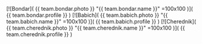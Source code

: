 [![Bondar]( {{ team.bondar.photo }} "{{ team.bondar.name }}" =100x100 )]( {{ team.bondar.profile }} )
[![Babich]( {{ team.babich.photo }} "{{ team.babich.name }}" =100x100 )]( {{ team.babich.profile }} )
[![Cherednik]( {{ team.cherednik.photo }} "{{ team.cherednik.name }}" =100x100 )]( {{ team.cherednik.profile }} )